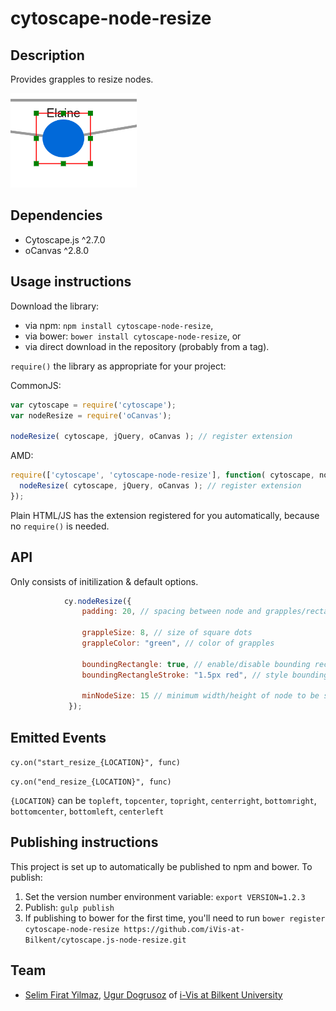 cytoscape-node-resize
================================================================================


## Description
Provides grapples to resize nodes.

![Image of extension](img.png)



## Dependencies

 * Cytoscape.js ^2.7.0
 * oCanvas ^2.8.0


## Usage instructions

Download the library:
 * via npm: `npm install cytoscape-node-resize`,
 * via bower: `bower install cytoscape-node-resize`, or
 * via direct download in the repository (probably from a tag).

`require()` the library as appropriate for your project:

CommonJS:
```js
var cytoscape = require('cytoscape');
var nodeResize = require('oCanvas');

nodeResize( cytoscape, jQuery, oCanvas ); // register extension
```

AMD:
```js
require(['cytoscape', 'cytoscape-node-resize'], function( cytoscape, nodeResize, jQuery, oCanvas ){
  nodeResize( cytoscape, jQuery, oCanvas ); // register extension
});
```

Plain HTML/JS has the extension registered for you automatically, because no `require()` is needed.


## API

Only consists of initilization & default options.

```js
            cy.nodeResize({
                padding: 20, // spacing between node and grapples/rectangle
            
                grappleSize: 8, // size of square dots
                grappleColor: "green", // color of grapples
            
                boundingRectangle: true, // enable/disable bounding rectangle
                boundingRectangleStroke: "1.5px red", // style bounding rectangle
            
                minNodeSize: 15 // minimum width/height of node to be set
             });
```


## Emitted Events
`cy.on("start_resize_{LOCATION}", func)`

`cy.on("end_resize_{LOCATION}", func)`


`{LOCATION}` can be `topleft`, `topcenter`, `topright`, `centerright`, 
`bottomright`, `bottomcenter`, `bottomleft`, `centerleft`


## Publishing instructions

This project is set up to automatically be published to npm and bower.  To publish:

1. Set the version number environment variable: `export VERSION=1.2.3`
1. Publish: `gulp publish`
1. If publishing to bower for the first time, you'll need to run `bower register cytoscape-node-resize https://github.com/iVis-at-Bilkent/cytoscape.js-node-resize.git`

## Team

  * [Selim Firat Yilmaz](https://github.com/mrsfy), [Ugur Dogrusoz](https://github.com/ugurdogrusoz) of [i-Vis at Bilkent University](http://www.cs.bilkent.edu.tr/~ivis)
